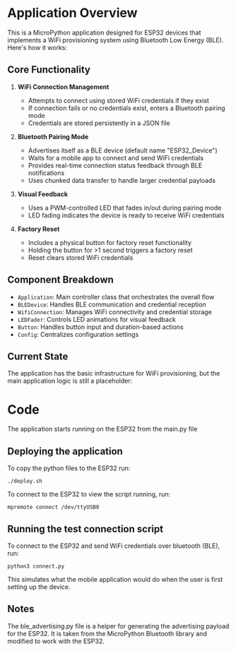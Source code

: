 # Application Overview

This is a MicroPython application designed for ESP32 devices that implements a WiFi provisioning system using Bluetooth Low Energy (BLE). Here's how it works:

## Core Functionality

1. **WiFi Connection Management**
   - Attempts to connect using stored WiFi credentials if they exist
   - If connection fails or no credentials exist, enters a Bluetooth pairing mode
   - Credentials are stored persistently in a JSON file

2. **Bluetooth Pairing Mode**
   - Advertises itself as a BLE device (default name "ESP32_Device")
   - Waits for a mobile app to connect and send WiFi credentials
   - Provides real-time connection status feedback through BLE notifications
   - Uses chunked data transfer to handle larger credential payloads

3. **Visual Feedback**
   - Uses a PWM-controlled LED that fades in/out during pairing mode
   - LED fading indicates the device is ready to receive WiFi credentials

4. **Factory Reset**
   - Includes a physical button for factory reset functionality
   - Holding the button for >1 second triggers a factory reset
   - Reset clears stored WiFi credentials

## Component Breakdown

- `Application`: Main controller class that orchestrates the overall flow
- `BLEDevice`: Handles BLE communication and credential reception
- `WifiConnection`: Manages WiFi connectivity and credential storage
- `LEDFader`: Controls LED animations for visual feedback
- `Button`: Handles button input and duration-based actions
- `Config`: Centralizes configuration settings

## Current State

The application has the basic infrastructure for WiFi provisioning, but the main application logic is still a placeholder:

# Code

The application starts running on the ESP32 from the main.py file

## Deploying the application

To copy the python files to the ESP32 run:
```
./deploy.sh
```

To connect to the ESP32 to view the script running, run:
```
mpremote connect /dev/ttyUSB0 
```

## Running the test connection script

To connect to the ESP32 and send WiFi credentials over bluetooth (BLE), run:
```
python3 connect.py
```
This simulates what the mobile application would do when the user is first setting up the device.


## Notes

The ble_advertising.py file is a helper for generating the advertising payload for the ESP32.  It is taken from the MicroPython Bluetooth library and modified to work with the ESP32.
